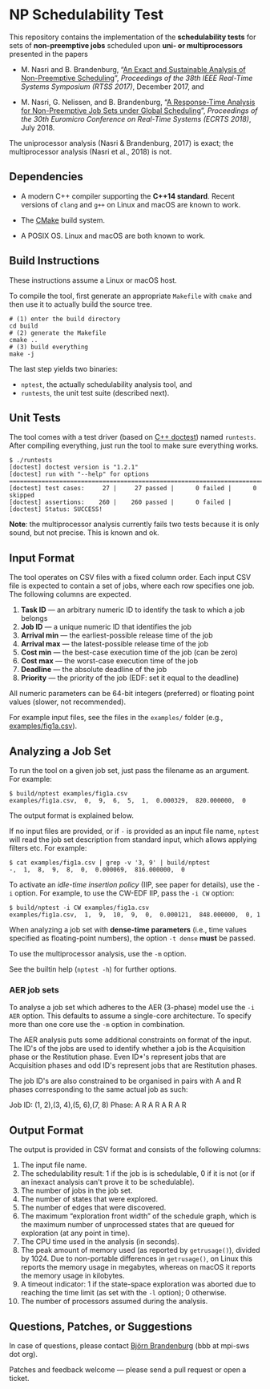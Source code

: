 # NP Schedulability Test

This repository contains the implementation of the **schedulability tests** for sets of **non-preemptive jobs** scheduled upon **uni- or multiprocessors** presented in the papers

- M. Nasri and B. Brandenburg, “[An Exact and Sustainable Analysis of Non-Preemptive Scheduling](https://people.mpi-sws.org/~bbb/papers/pdf/rtss17.pdf)”, *Proceedings of the 38th IEEE Real-Time Systems Symposium (RTSS 2017)*, December 2017, and

- M. Nasri, G. Nelissen, and B. Brandenburg, “[A Response-Time Analysis for Non-Preemptive Job Sets under Global Scheduling](http://drops.dagstuhl.de/opus/frontdoor.php?source_opus=8994)”, *Proceedings of the 30th Euromicro Conference on Real-Time Systems (ECRTS 2018)*, July 2018.


The uniprocessor analysis (Nasri & Brandenburg, 2017) is exact; the multiprocessor analysis (Nasri et al., 2018) is not. 

## Dependencies

- A modern C++ compiler supporting the **C++14 standard**. Recent versions of `clang` and `g++` on Linux and macOS are known to work. 

- The [CMake](https://cmake.org) build system.

- A POSIX OS. Linux and macOS are both known to work.

## Build Instructions

These instructions assume a Linux or macOS host.

To compile the tool, first generate an appropriate `Makefile` with `cmake` and then use it to actually build the source tree.

	# (1) enter the build directory
	cd build
	# (2) generate the Makefile
	cmake ..
	# (3) build everything
	make -j

The last step yields two binaries:

- `nptest`, the actually schedulability analysis tool, and
- `runtests`, the unit test suite (described next). 

## Unit Tests

The tool comes with a test driver (based on [C++ doctest](https://github.com/onqtam/doctest)) named `runtests`. After compiling everything, just run the tool to make sure everything works. 

```
$ ./runtests 
[doctest] doctest version is "1.2.1"
[doctest] run with "--help" for options
===============================================================================
[doctest] test cases:     27 |     27 passed |      0 failed |      0 skipped
[doctest] assertions:    260 |    260 passed |      0 failed |
[doctest] Status: SUCCESS!
```

**Note**: the multiprocessor analysis currently fails two tests because it is only sound, but not precise. This is known and ok.


## Input Format

The tool operates on CSV files with a fixed column order. Each input CSV file is expected to contain a set of jobs, where each row specifies one job. The following columns are expected.

1.   **Task ID** — an arbitrary numeric ID to identify the task to which a job belongs
2.   **Job ID** — a unique numeric ID that identifies the job
3.   **Arrival min** — the earliest-possible release time of the job
4.   **Arrival max** — the latest-possible release time of the job
5.   **Cost min** — the best-case execution time of the job (can be zero)
6.   **Cost max** — the worst-case execution time of the job
7.   **Deadline** — the absolute deadline of the job
8.   **Priority** — the priority of the job (EDF: set it equal to the deadline)

All numeric parameters can be 64-bit integers (preferred) or floating point values (slower, not recommended). 

For example input files, see the files in the `examples/` folder (e.g., [examples/fig1a.csv](examples/fig1a.csv)).

## Analyzing a Job Set

To run the tool on a given job set, just pass the filename as an argument. For example:

```
$ build/nptest examples/fig1a.csv 
examples/fig1a.csv,  0,  9,  6,  5,  1,  0.000329,  820.000000,  0
```

The output format is explained below.  

If no input files are provided, or if `-` is provided as an input file name, `nptest` will read the job set description from standard input, which allows applying filters etc. For example:

```
$ cat examples/fig1a.csv | grep -v '3, 9' | build/nptest 
-,  1,  8,  9,  8,  0,  0.000069,  816.000000,  0
```

To activate an *idle-time insertion policy* (IIP, see paper for details), use the `-i` option. For example, to use the CW-EDF IIP, pass the `-i CW` option:

```
$ build/nptest -i CW examples/fig1a.csv 
examples/fig1a.csv,  1,  9,  10,  9,  0,  0.000121,  848.000000,  0, 1
```

When analyzing a job set with **dense-time parameters** (i.e., time values specified as floating-point numbers), the option `-t dense` **must** be passed. 

To use the multiprocessor analysis, use the `-m` option. 

See the builtin help (`nptest -h`) for further options.

### AER job sets

To analyse a job set which adheres to the AER (3-phase) model use the `-i AER`
option. This defaults to assume a single-core architecture. To specify more
than one core use the `-m` option in combination.

The AER analysis puts some additional constraints on format of the input. The
ID's of the jobs are used to identify whether a job is the Acquisition phase or
the Restitution phase. Even ID*'s represent jobs that are Acquisition phases
and odd ID's represent jobs that are Restitution phases.

The job ID's are also constrained to be organised in pairs with A and R phases
corresponding to the same actual job as such:

Job ID: (1, 2),(3, 4),(5, 6),(7, 8)
Phase:   A  R   A  R   A  R   A  R

## Output Format

The output is provided in CSV format and consists of the following columns:

1. The input file name.
2. The schedulability result: 1 if the job is is schedulable, 0 if it is not (or if an inexact analysis can't prove it to be schedulable).
3. The number of jobs in the job set.
4. The number of states that were explored.
5. The number of edges that were discovered. 
6. The maximum “exploration front width” of the schedule graph, which is the maximum number of unprocessed states  that are queued for exploration (at any point in time). 
7. The CPU time used in the analysis (in seconds).
8. The peak amount of memory used (as reported by `getrusage()`), divided by 1024. Due to non-portable differences in `getrusage()`, on Linux this reports the memory usage in megabytes, whereas on macOS it reports the memory usage in kilobytes.
9. A timeout indicator: 1 if the state-space exploration was aborted due to reaching the time limit (as set with the `-l` option); 0 otherwise. 
10. The number of processors assumed during the analysis. 

## Questions, Patches, or Suggestions

In case of questions, please contact [Björn Brandenburg](https://people.mpi-sws.org/~bbb/) (bbb at  mpi-sws dot org).

Patches and feedback welcome — please send a pull request or open a ticket. 


